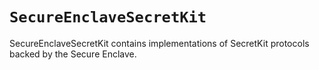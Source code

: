 # ````SecureEnclaveSecretKit````

SecureEnclaveSecretKit contains implementations of SecretKit protocols backed by the Secure Enclave.
